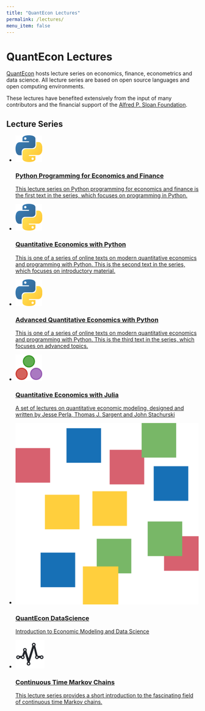 ```yaml
---
title: "QuantEcon Lectures"
permalink: /lectures/
menu_item: false
---
```

# QuantEcon Lectures

<div class="home-blurb">
    <div class="desc">
        <p><a href="https://quantecon.org/">QuantEcon</a> hosts lecture series on economics, finance, econometrics and data science.  All lecture series are based on open source languages and open computing environments.</p>
        <p>These lectures have benefited extensively from the input of many contributors and the financial support of the <a href="https://sloan.org/">Alfred P. Sloan Foundation</a>.</p>
    </div>
</div>
<div class="home-series">
    <h2 class="visuallyhidden">Lecture Series</h2>
    <ul>
        <li>
            <a href="https://python-programming.quantecon.org/">
                <span class="icon"><img src="/assets/img/py-logo.png"></span>
                <h3>Python Programming for Economics and Finance</h3>
                <p>This lecture series on Python programming for economics and finance is the first text in the series, which focuses on programming in Python.</p>
            </a>
        </li>
        <li>
            <a href="https://python.quantecon.org/">
                <span class="icon"><img src="/assets/img/py-logo.png"></span>
                <h3>Quantitative Economics with Python</h3>
                <p>This is one of a series of online texts on modern quantitative economics and programming with Python. This is the second text in the series, which focuses on introductory material.</p>
            </a>
        </li>
        <li>
            <a href="https://python-advanced.quantecon.org/">
                <span class="icon"><img src="/assets/img/py-logo.png"></span>
                <h3>Advanced Quantitative Economics with Python</h3>
                <p>This is one of a series of online texts on modern quantitative economics and programming with Python. This is the third text in the series, which focuses on advanced topics.</p>
            </a>
        </li>
        <li>
            <a href="https://julia.quantecon.org/">
                <span class="icon"><img src="/assets/img/jl-logo.png"></span>
                <h3>Quantitative Economics with Julia</h3>
                <p>A set of lectures on quantitative economic modeling, designed and written by Jesse Perla, Thomas J. Sargent and John Stachurski</p>
            </a>
        </li>
        <li>
            <a href="https://datascience.quantecon.org/">
                <span class="icon"><img src="/assets/img/ds-logo.png"></span>
                <h3>QuantEcon DataScience</h3>
                <p>Introduction to Economic Modeling and Data Science</p>
            </a>
        </li>
        <li>
            <a href=" https://quantecon.github.io/continuous_time_mcs/">
                <span class="icon"><img src="/assets/img/projects/project-lectures.png"></span>
                <h3>Continuous Time Markov Chains</h3>
                <p>This lecture series provides a short introduction to the fascinating field of continuous time Markov chains.</p>
            </a>
        </li>
    </ul>
</div>